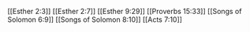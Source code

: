[[Esther 2:3]]
[[Esther 2:7]]
[[Esther 9:29]]
[[Proverbs 15:33]]
[[Songs of Solomon 6:9]]
[[Songs of Solomon 8:10]]
[[Acts 7:10]]
